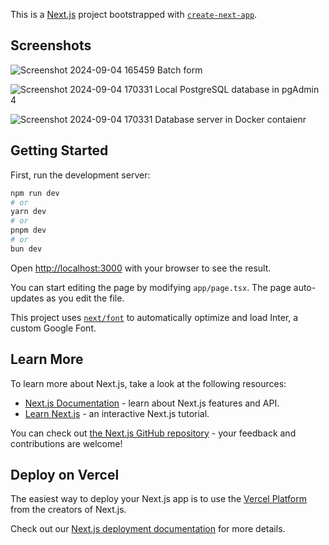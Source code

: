 This is a [Next.js](https://nextjs.org/) project bootstrapped with [`create-next-app`](https://github.com/vercel/next.js/tree/canary/packages/create-next-app).

## Screenshots

![Screenshot 2024-09-04 165459](https://github.com/user-attachments/assets/fb3e3e5d-9c8e-46a5-bb5a-b0b7f58ce6f0)
Batch form

![Screenshot 2024-09-04 170331](https://github.com/user-attachments/assets/d734f8e3-824a-41c7-931d-dee645ef42f0)
Local PostgreSQL database in pgAdmin 4

![Screenshot 2024-09-04 170331](https://github.com/user-attachments/assets/f43ee0ea-4baa-4c2a-b9f3-0d4d593b1932)
Database server in Docker contaienr


## Getting Started

First, run the development server:

```bash
npm run dev
# or
yarn dev
# or
pnpm dev
# or
bun dev
```

Open [http://localhost:3000](http://localhost:3000) with your browser to see the result.

You can start editing the page by modifying `app/page.tsx`. The page auto-updates as you edit the file.

This project uses [`next/font`](https://nextjs.org/docs/basic-features/font-optimization) to automatically optimize and load Inter, a custom Google Font.

## Learn More

To learn more about Next.js, take a look at the following resources:

- [Next.js Documentation](https://nextjs.org/docs) - learn about Next.js features and API.
- [Learn Next.js](https://nextjs.org/learn) - an interactive Next.js tutorial.

You can check out [the Next.js GitHub repository](https://github.com/vercel/next.js/) - your feedback and contributions are welcome!

## Deploy on Vercel

The easiest way to deploy your Next.js app is to use the [Vercel Platform](https://vercel.com/new?utm_medium=default-template&filter=next.js&utm_source=create-next-app&utm_campaign=create-next-app-readme) from the creators of Next.js.

Check out our [Next.js deployment documentation](https://nextjs.org/docs/deployment) for more details.



